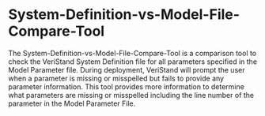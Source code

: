 # System-Definition-vs-Model-File-Compare-Tool
The System-Definition-vs-Model-File-Compare-Tool is a comparison tool to check the VeriStand System Definition file for all parameters specified in the Model Parameter file. During deployment, VeriStand will prompt the user when a parameter is missing or misspelled but fails to provide any parameter information. This tool provides more information to determine what parameters are missing or misspelled including the line number of the parameter in the Model Parameter File.
